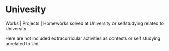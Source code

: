 # Univesity
Works | Projects | Homeworks solved at University or selfstudying related to University

Here are not included extracurricular activities as contests or self studying unrelated to Uni.
